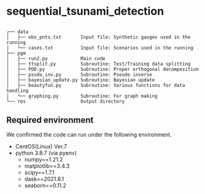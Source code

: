 # sequential_tsunami_detection

## 

```
┌── data
│   ├── obs_pnts.txt       Input file: Synthetic gauges used in the running
│   └── cases.txt          Input file: Scenarios used in the running
├── pgm
│   ├── run2.py            Main code
│   ├── ttsplit.py         Subroutine: Test/Training data splitting
│   ├── POD.py             Subroutine: Proper orthogonal decomposition
│   ├── psudo_inv.py       Subroutine: Pseudo inverse 
│   ├── bayesian_update.py Subroutine: Bayesian update
│   ├── beautyfun.py       Subroutine: Various functions for data handling
│   └── graphing.py        Subroutine: For graph making
└── res                    Output directory
```

## Required environment

We confirmed the code can run under the following environment.

- CentOS(Linux) Ver.7
- python 3.8.7 (via pyenv)
  - numpy==1.21.2
  - matplotlib==3.4.3
  - scipy==1.7.1
  - dask==2021.8.1
  - seaborn==0.11.2

